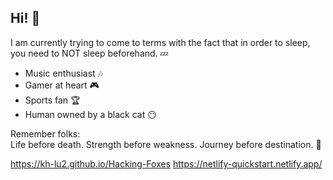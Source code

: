 ## Hi! 🐉

I am currently trying to come to terms with the fact that in order to sleep, you need to NOT sleep beforehand. 💤

- Music enthusiast 🎶
- Gamer at heart 🎮 
- Sports fan 🏆
- Human owned by a black cat 😶

Remember folks:\
Life before death. Strength before weakness. Journey before destination. 🙏


https://kh-lu2.github.io/Hacking-Foxes
https://netlify-quickstart.netlify.app/
